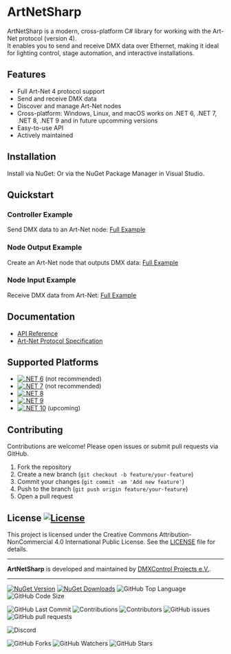 # ArtNetSharp

ArtNetSharp is a modern, cross-platform C# library for working with the Art-Net protocol (version 4).  
It enables you to send and receive DMX data over Ethernet, making it ideal for lighting control, stage automation, and interactive installations.

## Features

- Full Art-Net 4 protocol support
- Send and receive DMX data
- Discover and manage Art-Net nodes
- Cross-platform: Windows, Linux, and macOS works on .NET 6, .NET 7, .NET 8, .NET 9 and in future upcomming versions
- Easy-to-use API
- Actively maintained

## Installation

Install via NuGet:
Or via the NuGet Package Manager in Visual Studio.

## Quickstart

### Controller Example

Send DMX data to an Art-Net node:
[Full Example](https://github.com/DMXControl/ArtNetSharp/blob/main/Examples/ControllerExample/Program.cs)

### Node Output Example

Create an Art-Net node that outputs DMX data:
[Full Example](https://github.com/DMXControl/ArtNetSharp/blob/main/Examples/NodeOutputExample/Program.cs)

### Node Input Example

Receive DMX data from Art-Net:
[Full Example](https://github.com/DMXControl/ArtNetSharp/blob/main/Examples/NodeInputExample/Program.cs)

## Documentation

- [API Reference](https://github.com/DMXControl/ArtNetSharp/wiki)
- [Art-Net Protocol Specification](https://art-net.org.uk/downloads/art-net.pdf)

## Supported Platforms

- [![.NET 6](https://img.shields.io/badge/.NET%206-5C2D91?logo=.net&logoColor=white)](https://dotnet.microsoft.com/download/dotnet/6.0) (not recommended)
- [![.NET 7](https://img.shields.io/badge/.NET%207-5C2D91?logo=.net&logoColor=white)](https://dotnet.microsoft.com/download/dotnet/7.0) (not recommended)
- [![.NET 8](https://img.shields.io/badge/.NET%208-5C2D91?logo=.net&logoColor=white)](https://dotnet.microsoft.com/download/dotnet/8.0)
- [![.NET 9](https://img.shields.io/badge/.NET%209-5C2D91?logo=.net&logoColor=white)](https://dotnet.microsoft.com/download/dotnet/9.0)
- [![.NET 10](https://img.shields.io/badge/.NET%2010-5C2D91?logo=.net&logoColor=white)](https://dotnet.microsoft.com/download/dotnet/10.0) (upcoming)

## Contributing

Contributions are welcome! Please open issues or submit pull requests via GitHub.

1. Fork the repository
2. Create a new branch (`git checkout -b feature/your-feature`)
3. Commit your changes (`git commit -am 'Add new feature'`)
4. Push to the branch (`git push origin feature/your-feature`)
5. Open a pull request

## License [![License](https://img.shields.io/badge/license-CC%20BY--NC%204.0-orange.svg)](LICENSE.md)

This project is licensed under the Creative Commons Attribution-NonCommercial 4.0 International Public License. See the [LICENSE](LICENSE.md) file for details.

---

**ArtNetSharp** is developed and maintained by [DMXControl Projects e.V.](https://www.dmxcontrol-projects.org/).

---

[![NuGet Version](https://img.shields.io/nuget/v/ArtNetSharp?color=green)](https://www.nuget.org/packages/ArtNetSharp/)
[![NuGet Downloads](https://img.shields.io/nuget/dt/ArtNetSharp?color=green)](https://www.nuget.org/packages/ArtNetSharp/)
![GitHub Top Language](https://img.shields.io/github/languages/top/DMXControl/ArtNetSharp?color=blue)
![GitHub Code Size](https://img.shields.io/github/languages/code-size/DMXControl/ArtNetSharp)

![GitHub Last Commit](https://img.shields.io/github/last-commit/DMXControl/ArtNetSharp?color=black)
![Contributions](https://img.shields.io/badge/contributions-welcome-black.svg)
![Contributors](https://img.shields.io/github/contributors/DMXControl/ArtNetSharp?color=black)
![GitHub issues](https://img.shields.io/github/issues/DMXControl/ArtNetSharp?color=black)
![GitHub pull requests](https://img.shields.io/github/issues-pr/DMXControl/ArtNetSharp?color=black)

![Discord](https://img.shields.io/discord/1051582916137861241)

![GitHub Forks](https://img.shields.io/github/forks/DMXControl/ArtNetSharp?style=social)
![GitHub Watchers](https://img.shields.io/github/watchers/DMXControl/ArtNetSharp?style=social)
![GitHub Stars](https://img.shields.io/github/stars/DMXControl/ArtNetSharp?style=social)